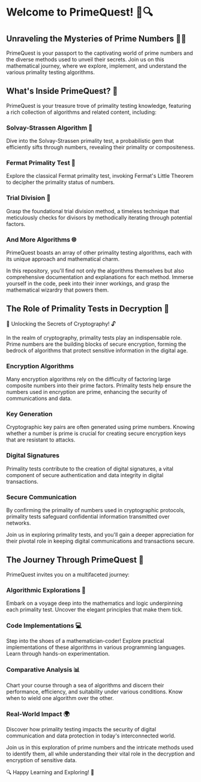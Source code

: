 # Welcome to PrimeQuest! 🌟🔍

## Unraveling the Mysteries of Prime Numbers 🧐🔢
PrimeQuest is your passport to the captivating world of prime numbers and the diverse methods used to unveil their secrets. Join us on this mathematical journey, where we explore, implement, and understand the various primality testing algorithms.

## What's Inside PrimeQuest? 🔎
PrimeQuest is your treasure trove of primality testing knowledge, featuring a rich collection of algorithms and related content, including:

### Solvay-Strassen Algorithm 🌠
Dive into the Solvay-Strassen primality test, a probabilistic gem that efficiently sifts through numbers, revealing their primality or compositeness.

### Fermat Primality Test 📜
Explore the classical Fermat primality test, invoking Fermat's Little Theorem to decipher the primality status of numbers.

### Trial Division 🧮
Grasp the foundational trial division method, a timeless technique that meticulously checks for divisors by methodically iterating through potential factors.

### And More Algorithms 🌐
PrimeQuest boasts an array of other primality testing algorithms, each with its unique approach and mathematical charm.

In this repository, you'll find not only the algorithms themselves but also comprehensive documentation and explanations for each method. Immerse yourself in the code, peek into their inner workings, and grasp the mathematical wizardry that powers them.

## The Role of Primality Tests in Decryption 🔐
🔑 Unlocking the Secrets of Cryptography! 🔓

In the realm of cryptography, primality tests play an indispensable role. Prime numbers are the building blocks of secure encryption, forming the bedrock of algorithms that protect sensitive information in the digital age.

### Encryption Algorithms
Many encryption algorithms rely on the difficulty of factoring large composite numbers into their prime factors. Primality tests help ensure the numbers used in encryption are prime, enhancing the security of communications and data.

### Key Generation
Cryptographic key pairs are often generated using prime numbers. Knowing whether a number is prime is crucial for creating secure encryption keys that are resistant to attacks.

### Digital Signatures
Primality tests contribute to the creation of digital signatures, a vital component of secure authentication and data integrity in digital transactions.

### Secure Communication
By confirming the primality of numbers used in cryptographic protocols, primality tests safeguard confidential information transmitted over networks.

Join us in exploring primality tests, and you'll gain a deeper appreciation for their pivotal role in keeping digital communications and transactions secure.

## The Journey Through PrimeQuest 🚀
PrimeQuest invites you on a multifaceted journey:

### Algorithmic Explorations 🌌
Embark on a voyage deep into the mathematics and logic underpinning each primality test. Uncover the elegant principles that make them tick.

### Code Implementations 💻
Step into the shoes of a mathematician-coder! Explore practical implementations of these algorithms in various programming languages. Learn through hands-on experimentation.

### Comparative Analysis 📊
Chart your course through a sea of algorithms and discern their performance, efficiency, and suitability under various conditions. Know when to wield one algorithm over the other.

### Real-World Impact 🌍
Discover how primality testing impacts the security of digital communication and data protection in today's interconnected world.

Join us in this exploration of prime numbers and the intricate methods used to identify them, all while understanding their vital role in the decryption and encryption of sensitive data.

🔍 Happy Learning and Exploring! 🚀
